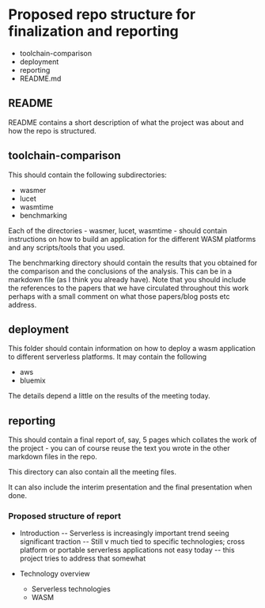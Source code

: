 # Proposed repo structure for finalization and reporting

- toolchain-comparison
- deployment
- reporting
- README.md

## README

README contains a short description of what the project was about and how the repo
is structured.

## toolchain-comparison

This should contain the following subdirectories:
- wasmer
- lucet
- wasmtime
- benchmarking

Each of the directories - wasmer, lucet, wasmtime - should contain instructions on
how to build an application for the different WASM platforms and any scripts/tools
that you used.

The benchmarking directory should contain the results that you obtained for the
comparison and the conclusions of the analysis. This can be in a markdown file (as
I think you already have). Note that you should include the references to the
papers that we have circulated throughout this work perhaps with a small comment
on what those papers/blog posts etc address.

## deployment

This folder should contain information on how to deploy a wasm application to
different serverless platforms. It may contain the following
- aws
- bluemix

The details depend a little on the results of the meeting today.

## reporting

This should contain a final report of, say, 5 pages which collates the work of the
project - you can of course reuse the text you wrote in the other markdown files
in the repo.

This directory can also contain all the meeting files.

It can also include the interim presentation and the final presentation when done.

### Proposed structure of report

- Introduction
-- Serverless is increasingly important trend seeing significant traction
-- Still v much tied to specific technologies; cross platform or portable serverless applications not easy today
-- this project tries to address that somewhat

- Technology overview
    - Serverless technologies
    - WASM

